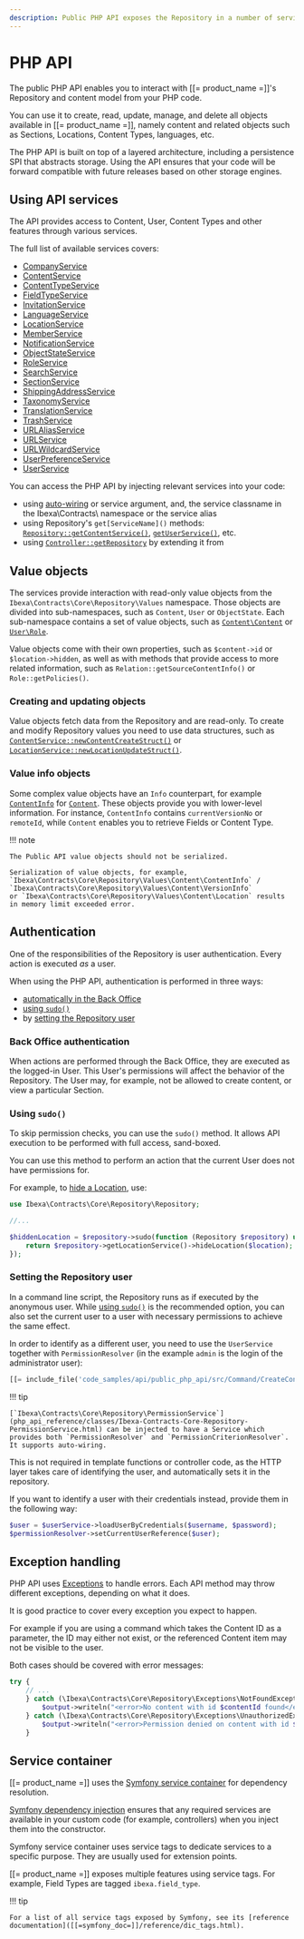 ```yaml
---
description: Public PHP API exposes the Repository in a number of services and allows creating, reading, updating, managing, and deleting objects.
---
```


# PHP API

The public PHP API enables you to interact with [[= product_name =]]'s Repository and content model from your PHP code.

You can use it to create, read, update, manage, and delete all objects available in [[= product_name =]], namely
content and related objects such as Sections, Locations, Content Types, languages, etc.

The PHP API is built on top of a layered architecture, including a persistence SPI that abstracts storage.
Using the API ensures that your code will be forward compatible with future releases based on other storage engines.

## Using API services

The API provides access to Content, User, Content Types and other features through various services.

The full list of available services covers:

- [CompanyService](php_api_reference/classes/Ibexa-Contracts-CorporateAccount-Service-CompanyService.html)
- [ContentService](php_api_reference/classes/Ibexa-Contracts-Core-Repository-ContentService.html)
- [ContentTypeService](php_api_reference/classes/Ibexa-Contracts-Core-Repository-ContentTypeService.html)
- [FieldTypeService](php_api_reference/classes/Ibexa-Contracts-Core-Repository-FieldTypeService.html)
- [InvitationService](php_api_reference/classes/Ibexa-Contracts-User-Invitation-InvitationService.html)
- [LanguageService](php_api_reference/classes/Ibexa-Contracts-Core-Repository-LanguageService.html)
- [LocationService](php_api_reference/classes/Ibexa-Contracts-Core-Repository-LocationService.html)
- [MemberService](php_api_reference/classes/Ibexa-Contracts-CorporateAccount-Service-MemberService.html)
- [NotificationService](php_api_reference/classes/Ibexa-Contracts-Core-Repository-NotificationService.html)
- [ObjectStateService](php_api_reference/classes/Ibexa-Contracts-Core-Repository-ObjectStateService.html)
- [RoleService](php_api_reference/classes/Ibexa-Contracts-Core-Repository-RoleService.html)
- [SearchService](php_api_reference/classes/Ibexa-Contracts-Core-Repository-SearchService.html)
- [SectionService](php_api_reference/classes/Ibexa-Contracts-Core-Repository-SectionService.html)
- [ShippingAddressService](php_api_reference/classes/Ibexa-Contracts-CorporateAccount-Service-ShippingAddressService.html)
- [TaxonomyService](php_api_reference/classes/Ibexa-Contracts-Taxonomy-Service-TaxonomyServiceInterface.html)
- [TranslationService](php_api_reference/classes/Ibexa-Contracts-Core-Repository-TranslationService.html)
- [TrashService](php_api_reference/classes/Ibexa-Contracts-Core-Repository-TrashService.html)
- [URLAliasService](php_api_reference/classes/Ibexa-Contracts-Core-Repository-URLAliasService.html)
- [URLService](php_api_reference/classes/Ibexa-Contracts-Core-Repository-URLService.html)
- [URLWildcardService](php_api_reference/classes/Ibexa-Contracts-Core-Repository-URLWildcardService.html)
- [UserPreferenceService](php_api_reference/classes/Ibexa-Contracts-Core-Repository-UserPreferenceService.html)
- [UserService](php_api_reference/classes/Ibexa-Contracts-Core-Repository-UserService.html)

You can access the PHP API by injecting relevant services into your code:

- using [auto-wiring]([[=symfony_doc=]]/service_container/autowiring.html) or service argument, and, the service classname in the Ibexa\Contracts\ namespace or the service alias
- using Repository's `get[ServiceName]()` methods: [`Repository::getContentService()`](php_api_reference/classes/Ibexa-Contracts-Core-Repository-Repository.html#method_getContentService), [`getUserService()`](php_api_reference/classes/Ibexa-Contracts-Core-Repository-Repository.html#method_getUserService), etc.
- using [`Controller::getRepository`](php_api_reference/classes/Ibexa-Bundle-Core-Controller.html#method_getRepository) by extending it from 

## Value objects

The services provide interaction with read-only value objects from the `Ibexa\Contracts\Core\Repository\Values` namespace.
Those objects are divided into sub-namespaces, such as `Content`, `User` or `ObjectState`.
Each sub-namespace contains a set of value objects,
such as [`Content\Content`](php_api_reference/classes/Ibexa-Contracts-Core-Repository-Values-Content-Content.html) or [`User\Role`](php_api_reference/classes/Ibexa-Contracts-Core-Repository-Values-User-Role.html).

Value objects come with their own properties, such as `$content->id` or `$location->hidden`,
as well as with methods that provide access to more related information,
such as `Relation::getSourceContentInfo()` or `Role::getPolicies()`.

### Creating and updating objects

Value objects fetch data from the Repository and are read-only.
To create and modify Repository values you need to use data structures, such as [`ContentService::newContentCreateStruct()`](php_api_reference/classes/Ibexa-Core-Repository-ContentService.html#method_newContentCreateStruct) or [`LocationService::newLocationUpdateStruct()`](php_api_reference/classes/Ibexa-Contracts-Core-Repository-LocationService.html#method_newLocationUpdateStruct).

### Value info objects

Some complex value objects have an `Info` counterpart,
for example [`ContentInfo`](php_api_reference/classes/Ibexa-Contracts-Core-Repository-Values-Content-ContentInfo.html)
for [`Content`](php_api_reference/classes/Ibexa-Contracts-Core-Repository-Values-Content-Content.html).
These objects provide you with lower-level information.
For instance, `ContentInfo` contains `currentVersionNo` or `remoteId`,
while `Content` enables you to retrieve Fields or Content Type.

!!! note

    The Public API value objects should not be serialized.

    Serialization of value objects, for example, `Ibexa\Contracts\Core\Repository\Values\Content\ContentInfo` /  `Ibexa\Contracts\Core\Repository\Values\Content\VersionInfo` 
    or `Ibexa\Contracts\Core\Repository\Values\Content\Location` results in memory limit exceeded error.


## Authentication

One of the responsibilities of the Repository is user authentication. Every action is executed *as* a user.

When using the PHP API, authentication is performed in three ways:

- [automatically in the Back Office](#back-office-authentication)
- [using `sudo()`](#using-sudo)
- by [setting the Repository user](#setting-the-repository-user)

### Back Office authentication

When actions are performed through the Back Office, they are executed as the logged-in User.
This User's permissions will affect the behavior of the Repository.
The User may, for example, not be allowed to create content, or view a particular Section.

### Using `sudo()`

To skip permission checks, you can use the `sudo()` method.
It allows API execution to be performed with full access, sand-boxed.

You can use this method to perform an action that the current User does not have permissions for.

For example, to [hide a Location](managing_content.md#hiding-and-revealing-locations), use:

``` php
use Ibexa\Contracts\Core\Repository\Repository;

//...

$hiddenLocation = $repository->sudo(function (Repository $repository) use ($location) {
    return $repository->getLocationService()->hideLocation($location);
});
```

### Setting the Repository user

In a command line script, the Repository runs as if executed by the anonymous user.
While [using `sudo()`](#using-sudo) is the recommended option,
you can also set the current user to a user with necessary permissions to achieve the same effect.

In order to identify as a different user, you need to use the `UserService` together with `PermissionResolver`
(in the example `admin` is the login of the administrator user):

``` php
[[= include_file('code_samples/api/public_php_api/src/Command/CreateContentCommand.php', 50, 52) =]]
```

!!! tip

    [`Ibexa\Contracts\Core\Repository\PermissionService`](php_api_reference/classes/Ibexa-Contracts-Core-Repository-PermissionService.html) can be injected to have a Service which provides both `PermissionResolver` and `PermissionCriterionResolver`. It supports auto-wiring.    

This is not required in template functions or controller code,
as the HTTP layer takes care of identifying the user, and automatically sets it in the repository.

If you want to identify a user with their credentials instead, provide them in the following way:

``` php
$user = $userService->loadUserByCredentials($username, $password);
$permissionResolver->setCurrentUserReference($user);
```

## Exception handling

PHP API uses [Exceptions](http://php.net/exceptions) to handle errors.
Each API method may throw different exceptions, depending on what it does.

It is good practice to cover every exception you expect to happen.

For example if you are using a command which takes the Content ID as a parameter,
the ID may either not exist, or the referenced Content item may not be visible to the user.

Both cases should be covered with error messages:

``` php
try {
    // ...
    } catch (\Ibexa\Contracts\Core\Repository\Exceptions\NotFoundException $e) {
        $output->writeln("<error>No content with id $contentId found</error>");
    } catch (\Ibexa\Contracts\Core\Repository\Exceptions\UnauthorizedException $e) {
        $output->writeln("<error>Permission denied on content with id $contentId</error>");
    }
```

## Service container

[[= product_name =]] uses the [Symfony service container]([[=symfony_doc=]]/service_container.html) for dependency resolution.

[Symfony dependency injection]([[=symfony_doc=]]/components/dependency_injection.html) ensures that any required services are available in your custom code
(for example, controllers) when you inject them into the constructor.

Symfony service container uses service tags to dedicate services to a specific purpose. They are usually used for extension points.

[[= product_name =]] exposes multiple features using service tags. For example, Field Types are tagged `ibexa.field_type`.

!!! tip

    For a list of all service tags exposed by Symfony, see its [reference documentation]([[=symfony_doc=]]/reference/dic_tags.html).
